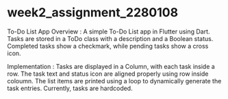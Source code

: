 # week2_assignment_2280108

To-Do List App
Overview : 
A simple To-Do List app in Flutter using Dart. Tasks are stored in a ToDo class with a description and a Boolean status. Completed tasks show a checkmark, while pending tasks show a cross icon.

Implementation :
Tasks are displayed in a Column, with each task inside a row.
The task text and status icon are aligned properly using row inside coloumn.
The list items are printed using a loop to dynamically generate the task entries.
Currently, tasks are hardcoded.
